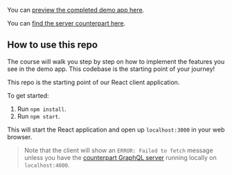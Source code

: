 
You can [preview the completed demo app here](https://catstronaut-app-client.herokuapp.com).

You can [find the server counterpart here](https://github.com/amrutsabale/odyssey-lift-off-part5-server).

## How to use this repo

The course will walk you step by step on how to implement the features you see in the demo app. This codebase is the starting point of your journey!

This repo is the starting point of our React client application.

To get started:

1. Run `npm install`.
1. Run `npm start`.

This will start the React application and open up `localhost:3000` in your web browser.

> Note that the client will show an `ERROR: Failed to fetch` message unless you have the [counterpart GraphQL server](https://github.com/amrutsabale/odyssey-lift-off-part5-server) running locally on `localhost:4000`.
